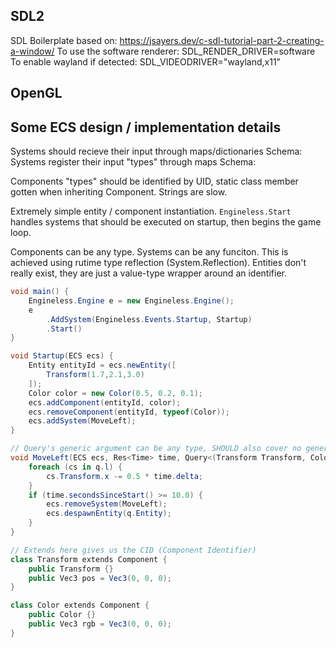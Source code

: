 ## SDL2
SDL Boilerplate based on: https://jsayers.dev/c-sdl-tutorial-part-2-creating-a-window/
To use the software renderer: SDL_RENDER_DRIVER=software
To enable wayland if detected: SDL_VIDEODRIVER="wayland,x11"

## OpenGL

## Some ECS design / implementation details
Systems should recieve their input through maps/dictionaries
    Schema:
Systems register their input "types" through maps
    Schema:
    
Components "types" should be identified by UID, static class member gotten
when inheriting Component. Strings are slow.


Extremely simple entity / component instantiation.
`Engineless.Start` handles systems that should be executed on startup, then
begins the game loop.

Components can be any type.
Systems can be any funciton.
This is achieved using rutime type reflection (System.Reflection).
Entities don't really exist, they are just a value-type wrapper
around an identifier.

```cs
void main() {
    Engineless.Engine e = new Engineless.Engine();
    e
        .AddSystem(Engineless.Events.Startup, Startup)
        .Start()
}

void Startup(ECS ecs) {
    Entity entityId = ecs.newEntity([
        Transform(1.7,2.1,3.0)
    ]);
    Color color = new Color(0.5, 0.2, 0.1);
    ecs.addComponent(entityId, color);
    ecs.removeComponent(entityId, typeof(Color));
    ecs.addSystem(MoveLeft);
}

// Query's generic argument can be any type, SHOULD also cover no generic arguments
void MoveLeft(ECS ecs, Res<Time> time, Query<(Transform Transform, Color Color, Engineless.Entity Entity)> q) {
    foreach (cs in q.l) {
        cs.Transform.x -= 0.5 * time.delta;
    }
    if (time.secondsSinceStart() >= 10.0) {
        ecs.removeSystem(MoveLeft);
        ecs.despawnEntity(q.Entity);
    }
}

// Extends here gives us the CID (Component Identifier)
class Transform extends Component {
    public Transform {}
    public Vec3 pos = Vec3(0, 0, 0);
}

class Color extends Component {
    public Color {}
    public Vec3 rgb = Vec3(0, 0, 0);
}

```

